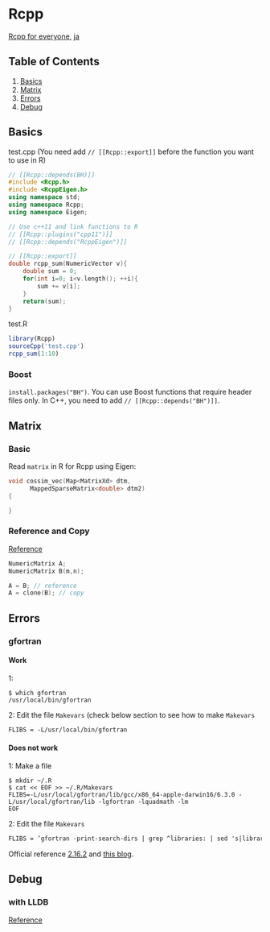 # Rcpp
[Rcpp for everyone](https://teuder.github.io/rcpp4everyone_en/), [ja](https://teuder.github.io/rcpp4everyone_ja/)

## Table of Contents
1. [Basics](#basics)
2. [Matrix](#matrix)
3. [Errors](#errors)
4. [Debug](#debug)

## Basics
test.cpp (You need add `// [[Rcpp::export]]` before the function you want to use in R)
```cpp
// [[Rcpp::depends(BH)]]
#include <Rcpp.h>
#include <RcppEigen.h>
using namespace std;
using namespace Rcpp;
using namespace Eigen;

// Use c++11 and link functions to R
// [[Rcpp::plugins("cpp11")]]
// [[Rcpp::depends("RcppEigen")]]

// [[Rcpp::export]]
double rcpp_sum(NumericVector v){
    double sum = 0;
    for(int i=0; i<v.length(); ++i){
        sum += v[i];
    }
    return(sum);
}
```
test.R
```r
library(Rcpp)
sourceCpp('test.cpp')
rcpp_sum(1:10)
```

### Boost
`install.packages("BH")`. You can use Boost functions that require header files only. In C++, you need to add `// [[Rcpp::depends("BH")]]`.

## Matrix
### Basic
Read `matrix` in R for Rcpp using Eigen:
```cpp
void cossim_vec(Map<MatrixXd> dtm,
      MappedSparseMatrix<double> dtm2)
{

}
```

### Reference and Copy
[Reference](https://sites.google.com/site/rcppintroduction/rcpp-shii-fang#TOC-Matrix-)
```cpp
NumericMatrix A;
NumericMatrix B(m,n);

A = B; // reference
A = clone(B); // copy
```

## Errors

### gfortran

#### Work
1:
```terminal
$ which gfortran
/usr/local/bin/gfortran
```
2: Edit the file `Makevars` (check below section to see how to make `Makevars`
```txt
FLIBS = -L/usr/local/bin/gfortran
```


#### Does not work
1: Make a file
```terminal
$ mkdir ~/.R
$ cat << EOF >> ~/.R/Makevars
FLIBS=-L/usr/local/gfortran/lib/gcc/x86_64-apple-darwin16/6.3.0 -L/usr/local/gfortran/lib -lgfortran -lquadmath -lm
EOF
```

2: Edit the file `Makevars`
```txt
FLIBS = ‘gfortran -print-search-dirs | grep ^libraries: | sed 's|libraries: =||' | sed 's|:| -L|g' | sed 's|^|-L|’’
```

Official reference [2.16.2](http://dirk.eddelbuettel.com/code/rcpp/Rcpp-FAQ.pdf) and [this blog](http://thecoatlessprofessor.com/programming/rcpp-rcpparmadillo-and-os-x-mavericks-lgfortran-and-lquadmath-error/).

## Debug
### with LLDB
[Reference](http://kevinushey.github.io/blog/2015/04/13/debugging-with-lldb/)
